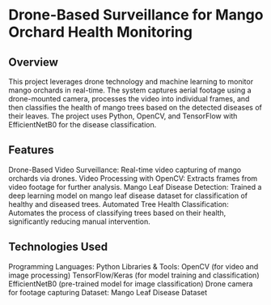 # Drone-Based Surveillance for Mango Orchard Health Monitoring
## Overview
This project leverages drone technology and machine learning to monitor mango orchards in real-time. The system captures aerial footage using a drone-mounted camera, processes the video into individual frames, and then classifies the health of mango trees based on the detected diseases of their leaves. The project uses Python, OpenCV, and TensorFlow with EfficientNetB0 for the disease classification.

## Features
Drone-Based Video Surveillance: Real-time video capturing of mango orchards via drones.
Video Processing with OpenCV: Extracts frames from video footage for further analysis.
Mango Leaf Disease Detection: Trained a deep learning model on mango leaf disease dataset for classification of healthy and diseased trees.
Automated Tree Health Classification: Automates the process of classifying trees based on their health, significantly reducing manual intervention.
## Technologies Used
Programming Languages: Python
Libraries & Tools:
OpenCV (for video and image processing)
TensorFlow/Keras (for model training and classification)
EfficientNetB0 (pre-trained model for image classification)
Drone camera for footage capturing
Dataset: Mango Leaf Disease Dataset
